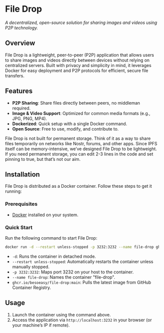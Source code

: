 # File Drop

*A decentralized, open-source solution for sharing images and videos using P2P technology.*

## Overview

File Drop is a lightweight, peer-to-peer (P2P) application that allows users to share images and videos directly between devices without relying on centralized servers. Built with privacy and simplicity in mind, it leverages Docker for easy deployment and P2P protocols for efficient, secure file transfers.


## Features

- **P2P Sharing**: Share files directly between peers, no middleman required.
- **Image & Video Support**: Optimized for common media formats (e.g., JPG, PNG, MP4).
- **Dockerized**: Quick setup with a single Docker command.
- **Open Source**: Free to use, modify, and contribute to.

File Drop is not built for permanent storage. Think of it as a way to share files temporarily on networks like Nostr, forums, and other apps. Since IPFS itself can be memory-intensive, we’ve designed File Drop to be lightweight. If you need permanent storage, you can edit 2-3 lines in the code and set pinning to true, but that’s not our aim.

## Installation

File Drop is distributed as a Docker container. Follow these steps to get it running:

### Prerequisites
- [Docker](https://docs.docker.com/get-docker/) installed on your system.

### Quick Start
Run the following command to start File Drop:
```bash
docker run -d --restart unless-stopped -p 3232:3232 --name file-drop ghcr.io/besoeasy/file-drop:main
```
- `-d`: Runs the container in detached mode.
- `--restart unless-stopped`: Automatically restarts the container unless manually stopped.
- `-p 3232:3232`: Maps port 3232 on your host to the container.
- `--name file-drop`: Names the container "file-drop".
- `ghcr.io/besoeasy/file-drop:main`: Pulls the latest image from GitHub Container Registry.

## Usage

1. Launch the container using the command above.
2. Access the application via `http://localhost:3232` in your browser (or your machine’s IP if remote).
